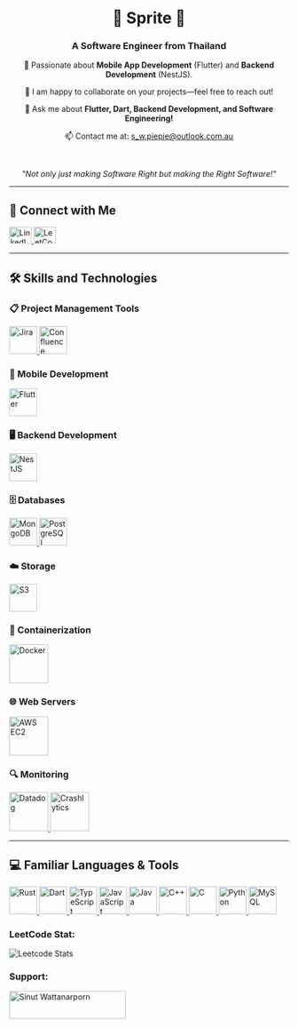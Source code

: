 <h1 align="center">🌟 Sprite 🌟</h1>
<h3 align="center">A Software Engineer from Thailand</h3>

<p align="center">🌱 Passionate about <strong>Mobile App Development</strong> (Flutter) and <strong>Backend Development</strong> (NestJS).</p>
<p align="center">
  👯 I am happy to collaborate on your projects—feel free to reach out!
</p>
<p align="center">
  💬 Ask me about <strong>Flutter, Dart, Backend Development, and Software Engineering!</strong>
</p>
<p align="center">
  📫 Contact me at: <a href="mailto:s_w.piepie@outlook.com.au">s_w.piepie@outlook.com.au</a>
</p>

<br />

<p align="center"><i>"Not only just making Software Right but making the Right Software!"</i></p>

---

## 🚀 Connect with Me

<p align="left">
  <a href="https://linkedin.com/in/my-sprite-sinut-w" target="_blank">
    <img src="https://raw.githubusercontent.com/rahuldkjain/github-profile-readme-generator/master/src/images/icons/Social/linked-in-alt.svg"
    alt="LinkedIn" height="30" width="40" />
  </a>
  <a href="https://www.leetcode.com/cc_cheesecake" target="_blank">
    <img src="https://raw.githubusercontent.com/rahuldkjain/github-profile-readme-generator/master/src/images/icons/Social/leet-code.svg"
    alt="LeetCode" height="30" width="40" />
  </a>
</p>

---

## 🛠️ Skills and Technologies

### 📋 Project Management Tools
<p>
  <a href="https://www.atlassian.com/software/jira" target="_blank" rel="noreferrer">
    <img src="https://cdn.icon-icons.com/icons2/2699/PNG/512/atlassian_jira_logo_icon_170511.png" alt="Jira" height="50" />
  </a>
  <a href="https://www.atlassian.com/software/confluence" target="_blank" rel="noreferrer">
    <img src="https://seeklogo.com/images/C/confluence-logo-D9B07137C2-seeklogo.com.png" alt="Confluence" height="50" />
  </a>
</p>

### 📱 Mobile Development
<p>
  <a href="https://flutter.dev" target="_blank" rel="noreferrer">
    <img src="https://user-images.githubusercontent.com/51419598/152648731-567997ec-ac1c-4a9c-a816-a1fb1882abbe.png" alt="Flutter" height="50" />
  </a>
</p>

### 🖥️ Backend Development
<p>
  <a href="https://nestjs.com/" target="_blank" rel="noreferrer">
    <img src="https://cdn.icon-icons.com/icons2/2699/PNG/512/nestjs_logo_icon_169927.png" alt="NestJS" height="50" />
  </a>
</p>

### 🗄️ Databases
<p>
  <a href="https://www.mongodb.com" target="_blank" rel="noreferrer">
    <img src="https://pbs.twimg.com/profile_images/1452637606559326217/GFz_P-5e_400x400.png" alt="MongoDB" height="50" />
  </a>
  <a href="https://www.postgresql.org/" target="_blank" rel="noreferrer">
    <img src="https://upload.wikimedia.org/wikipedia/commons/thumb/2/29/Postgresql_elephant.svg/993px-Postgresql_elephant.svg.png" alt="PostgreSQL" height="50" />
  </a>
</p>

### ☁️ Storage
<p>
  <a href="https://aws.amazon.com/s3/" target="_blank" rel="noreferrer">
    <img src="https://upload.wikimedia.org/wikipedia/commons/thumb/b/bc/Amazon-S3-Logo.svg/1200px-Amazon-S3-Logo.svg.png" alt="S3" height="50" />
  </a>
</p>

### 🐳 Containerization
<p>
  <a href="https://www.docker.com/" target="_blank" rel="noreferrer">
    <img src="https://cdn4.iconfinder.com/data/icons/logos-and-brands/512/97_Docker_logo_logos-512.png" alt="Docker" height="70" />
  </a>
</p>

### 🌐 Web Servers
<p>
  <a href="https://aws.amazon.com/ec2/" target="_blank" rel="noreferrer">
    <img src="https://upload.wikimedia.org/wikipedia/commons/thumb/b/b9/AWS_Simple_Icons_Compute_Amazon_EC2_Instances.svg/1024px-AWS_Simple_Icons_Compute_Amazon_EC2_Instances.svg.png" alt="AWS EC2" height="70" />
  </a>
</p>

### 🔍 Monitoring
<p>
  <a href="https://www.datadoghq.com/" target="_blank" rel="noreferrer">
    <img src="https://imgix.datadoghq.com//img/about/presskit/DDlogo.jpg?dpr=2&auto=format" alt="Datadog" height="70" />
  </a>
  <a href="https://firebase.google.com/" target="_blank" rel="noreferrer">
    <img src="https://pbs.twimg.com/profile_images/1445567727452647433/g5A-t4Ji_400x400.jpg" alt="Crashlytics" height="70" />
  </a>
</p>

---

## 💻 Familiar Languages & Tools
<p>
  <a href="https://www.rust-lang.org/" target="_blank" rel="noreferrer">
    <img src="https://www.rust-lang.org/logos/rust-logo-512x512.png" alt="Rust" height="50" />
  </a>
  <a href="https://dart.dev/" target="_blank" rel="noreferrer">
    <img src="https://upload.wikimedia.org/wikipedia/commons/c/c6/Dart_logo.png" alt="Dart" height="50" />
  </a>
  <a href="https://www.typescriptlang.org/" target="_blank" rel="noreferrer">
    <img src="https://upload.wikimedia.org/wikipedia/commons/thumb/4/4c/Typescript_logo_2020.svg/2048px-Typescript_logo_2020.svg.png" alt="TypeScript" height="50" />
  </a>
  <a href="https://www.javascript.com/" target="_blank" rel="noreferrer">
    <img src="https://upload.wikimedia.org/wikipedia/commons/thumb/6/6a/JavaScript-logo.png/768px-JavaScript-logo.png" alt="JavaScript" height="50" />
  </a>
  <a href="https://www.java.com/" target="_blank" rel="noreferrer">
    <img src="https://cdn4.iconfinder.com/data/icons/logos-and-brands/512/181_Java_logo_logos-512.png" alt="Java" height="50" />
  </a>
  <a href="https://en.cppreference.com/w/" target="_blank" rel="noreferrer">
    <img src="https://www.cdnlogo.com/logos/c/27/c.svg" alt="C++" height="50" />
  </a>
  <a href="https://en.wikipedia.org/wiki/C_(programming_language)" target="_blank" rel="noreferrer">
    <img src="https://upload.wikimedia.org/wikipedia/commons/1/19/C_Logo.png" alt="C" height="50" />
  </a>
  <a href="https://www.python.org/" target="_blank" rel="noreferrer">
    <img src="https://upload.wikimedia.org/wikipedia/commons/thumb/c/c3/Python-logo-notext.svg/1869px-Python-logo-notext.svg.png" alt="Python" height="50" />
  </a>
  <a href="https://www.mysql.com/" target="_blank" rel="noreferrer">
    <img src="https://i0.wp.com/www.elearningworld.org/wp-content/uploads/2019/04/MySQL.svg.png?fit=600%2C400&ssl=1" alt="MySQL" height="50" />
  </a>
</p>


<h3 align="left">LeetCode Stat:</h3>
<p align="left">

![Leetcode Stats](https://leetcard.jacoblin.cool/CC_CheeseCake?theme=unicorn)

</p>

<h3 align="left">Support:</h3>
<p><a href="https://www.buymeacoffee.com/Sinut Wattanarporn"> <img align="left"
      src="https://cdn.buymeacoffee.com/buttons/v2/default-yellow.png" height="50" width="210"
      alt="Sinut Wattanarporn" /></a></p><br><br>
